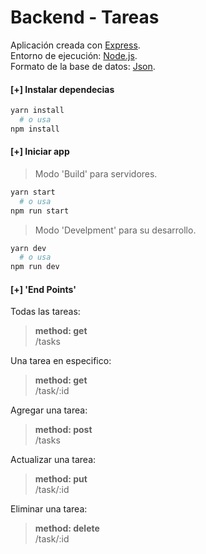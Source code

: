 # **Backend - Tareas**
Aplicación creada con [Express](https://expressjs.com/).\
Entorno de ejecución: [Node.js](https://nodejs.org/).\
Formato de la base de datos: [Json](src/tasks.json).

#### **[+] Instalar dependecias**
```bash
yarn install
  # o usa
npm install
```

#### **[+] Iniciar app**
>Modo 'Build' para servidores.
```bash
yarn start
  # o usa
npm run start
```
>Modo 'Develpment' para su desarrollo.
```bash
yarn dev
  # o usa
npm run dev
```

#### **[+] 'End Points'**
Todas las tareas:
>**method: get**\
>/tasks

Una tarea en especifico:
>**method: get**\
>/task/:id

Agregar una tarea:
>**method: post**\
>/tasks

Actualizar una tarea:
>**method: put**\
>/task/:id

Eliminar una tarea:
>**method: delete**\
>/task/:id
